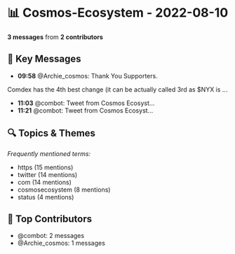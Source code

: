 # 📊 Cosmos-Ecosystem - 2022-08-10
**3 messages** from **2 contributors**

## 💬 Key Messages
- **09:58** @Archie_cosmos: Thank You Supporters.

Comdex has the 4th best change (it can be actually called 3rd as  $NYX is ...
- **11:03** @combot: [‌‌‌‌‎⁠](https://twitter.com/CosmosEcosystem/status/1557321767751925760)Tweet from Cosmos Ecosyst...
- **11:21** @combot: [‌‌‌‌‎⁠](https://twitter.com/CosmosEcosystem/status/1557326214725001217)Tweet from Cosmos Ecosyst...

## 🔍 Topics & Themes
*Frequently mentioned terms:*
- https (15 mentions)
- twitter (14 mentions)
- com (14 mentions)
- cosmosecosystem (8 mentions)
- status (4 mentions)

## 👥 Top Contributors
- @combot: 2 messages
- @Archie_cosmos: 1 messages